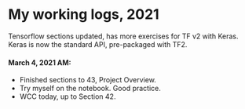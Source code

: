 # My working logs, 2021  

Tensorflow sections updated, has more exercises for TF v2 with Keras. 
Keras is now the standard API, pre-packaged with TF2.  
  
#### March 4, 2021 AM:  
  * Finished sections to 43, Project Overview. 
  * Try myself on the notebook.  Good practice. 
  * WCC today, up to Section 42.  
